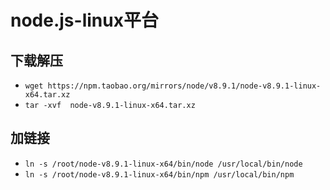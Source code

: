 # node.js-linux平台

## 下载解压
- `wget https://npm.taobao.org/mirrors/node/v8.9.1/node-v8.9.1-linux-x64.tar.xz`
- `tar -xvf  node-v8.9.1-linux-x64.tar.xz`

## 加链接
- `ln -s /root/node-v8.9.1-linux-x64/bin/node /usr/local/bin/node`
- `ln -s /root/node-v8.9.1-linux-x64/bin/npm /usr/local/bin/npm`